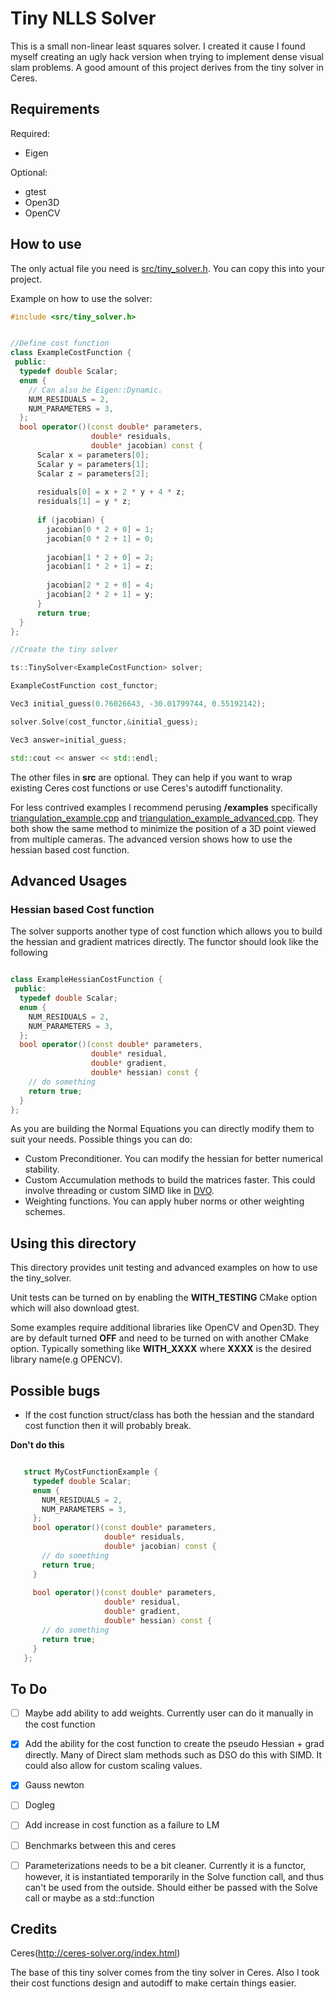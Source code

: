 # Tiny NLLS Solver


This is a small non-linear least squares solver. I created it cause I found
myself creating an ugly hack version when trying to implement dense visual slam
problems. A good amount of this project derives from the tiny solver in Ceres.

## Requirements

Required:
* Eigen

Optional:
* gtest
* Open3D
* OpenCV

## How to use

The only actual file you need is [src/tiny_solver.h](src/tiny_solver.h). You can
copy this into your project.

Example on how to use the solver:
```cpp
#include <src/tiny_solver.h>


//Define cost function
class ExampleCostFunction {
 public:
  typedef double Scalar;
  enum {
    // Can also be Eigen::Dynamic.
    NUM_RESIDUALS = 2,
    NUM_PARAMETERS = 3,
  };
  bool operator()(const double* parameters,
                  double* residuals,
                  double* jacobian) const {
      Scalar x = parameters[0];
      Scalar y = parameters[1];
      Scalar z = parameters[2];
    
      residuals[0] = x + 2 * y + 4 * z;
      residuals[1] = y * z;
    
      if (jacobian) {
        jacobian[0 * 2 + 0] = 1;
        jacobian[0 * 2 + 1] = 0;
    
        jacobian[1 * 2 + 0] = 2;
        jacobian[1 * 2 + 1] = z;
    
        jacobian[2 * 2 + 0] = 4;
        jacobian[2 * 2 + 1] = y;
      }
      return true;
  }
};

//Create the tiny solver

ts::TinySolver<ExampleCostFunction> solver;

ExampleCostFunction cost_functor;

Vec3 initial_guess(0.76026643, -30.01799744, 0.55192142);

solver.Solve(cost_functor,&initial_guess);

Vec3 answer=initial_guess;

std::cout << answer << std::endl;
```

The other files in **src** are optional. They can help if you want to wrap existing
Ceres cost functions or use Ceres's autodiff functionality.

For less contrived examples I recommend perusing **/examples** specifically
[triangulation_example.cpp](examples/triangulation_example.cpp) and
 [triangulation_example_advanced.cpp](examples/triangulation_example_advanced.cpp).
 They both show the same method to minimize the position of a 3D point viewed
 from multiple cameras. The advanced version shows how to use the hessian based
 cost function.


## Advanced Usages

### Hessian based Cost function
The solver supports another type of cost function which allows you to build the
hessian and gradient matrices directly. The functor should look like the
 following
```cpp

class ExampleHessianCostFunction {
 public:
  typedef double Scalar;
  enum {
    NUM_RESIDUALS = 2,
    NUM_PARAMETERS = 3,
  };
  bool operator()(const double* parameters,
                  double* residual,
                  double* gradient,
                  double* hessian) const {
    // do something
    return true;
  }
};
```

As you are building the Normal Equations you can directly modify them to suit
your needs. Possible things you can do:
* Custom Preconditioner. You can modify the hessian for better numerical
stability.
* Custom Accumulation methods to build the matrices faster. This could involve 
threading or custom SIMD like in [DVO](https://github.com/tum-vision/dvo/blob/bd21a70ce76d882a354de7b89d2429f974b8814c/dvo_core/include/dvo/core/math_sse.h#L48).
* Weighting functions. You can apply huber norms or other weighting schemes.


## Using this directory
This directory provides unit testing and advanced examples on how to use the tiny_solver.

Unit tests can be turned on by enabling the **WITH_TESTING** CMake option which
will also download gtest.

Some examples require additional libraries like OpenCV and Open3D. They are by 
default turned **OFF** and need to be turned on with another CMake option.
Typically something like **WITH_XXXX** where **XXXX** is the desired library
name(e.g OPENCV).

## Possible bugs

- If the cost function struct/class has both the hessian and the standard cost
 function then it will probably break.
 
 **Don't do this**
 ```cpp
 
    struct MyCostFunctionExample {
      typedef double Scalar;
      enum {
        NUM_RESIDUALS = 2,
        NUM_PARAMETERS = 3,
      };
      bool operator()(const double* parameters,
                      double* residuals,
                      double* jacobian) const {
        // do something
        return true;
      }
      
      bool operator()(const double* parameters,
                      double* residual,
                      double* gradient,
                      double* hessian) const {
        // do something
        return true;
      }
    };
 
 ```
 


## To Do


- [ ] Maybe add ability to add weights. Currently user can do it manually in the
 cost function
- [X] Add the ability for the cost function to create the pseudo Hessian + grad
 directly. Many of Direct slam methods such as DSO do this with SIMD. It could
 also allow for custom scaling values.
- [X] Gauss newton
- [ ] Dogleg
- [ ] Add increase in cost function as a failure to LM
- [ ] Benchmarks between this and ceres
- [ ] Parameterizations needs to be a bit cleaner. Currently it is a functor,
however, it is instantiated temporarily in the Solve function call, and thus
can't be used from the outside. Should either be passed with the Solve call or
maybe as a std::function


## Credits

Ceres(http://ceres-solver.org/index.html)

The base of this tiny solver comes from the tiny solver in Ceres. Also I took
their cost functions design and autodiff to make certain things easier.